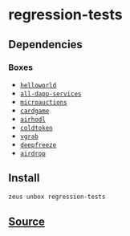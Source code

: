 
regression-tests
====================







## Dependencies
### Boxes
* [`helloworld`](helloworld.md)
* [`all-dapp-services`](all-dapp-services.md)
* [`microauctions`](microauctions.md)
* [`cardgame`](cardgame.md)
* [`airhodl`](airhodl.md)
* [`coldtoken`](coldtoken.md)
* [`vgrab`](vgrab.md)
* [`deepfreeze`](deepfreeze.md)
* [`airdrop`](airdrop.md)




## Install
```bash
zeus unbox regression-tests
```













## [Source](https://github.com/liquidapps-io/zeus-sdk/tree/master/boxes/groups/metaboxes/regression-tests)